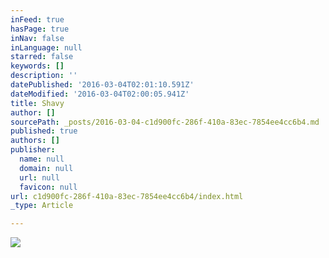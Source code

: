 ```yaml
---
inFeed: true
hasPage: true
inNav: false
inLanguage: null
starred: false
keywords: []
description: ''
datePublished: '2016-03-04T02:01:10.591Z'
dateModified: '2016-03-04T02:00:05.941Z'
title: Shavy
author: []
sourcePath: _posts/2016-03-04-c1d900fc-286f-410a-83ec-7854ee4cc6b4.md
published: true
authors: []
publisher:
  name: null
  domain: null
  url: null
  favicon: null
url: c1d900fc-286f-410a-83ec-7854ee4cc6b4/index.html
_type: Article

---
```

![](https://s3-us-west-2.amazonaws.com/the-grid-img/p/9d3ff52d4333e912242220862cb2912d51085313.jpg)